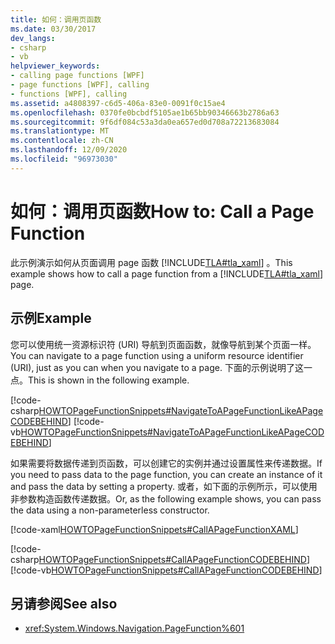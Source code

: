 ```yaml
---
title: 如何：调用页函数
ms.date: 03/30/2017
dev_langs:
- csharp
- vb
helpviewer_keywords:
- calling page functions [WPF]
- page functions [WPF], calling
- functions [WPF], calling
ms.assetid: a4808397-c6d5-406a-83e0-0091f0c15ae4
ms.openlocfilehash: 0370fe0bcbdf5105ae1b65bb90346663b2786a63
ms.sourcegitcommit: 9f6df084c53a3da0ea657ed0d708a72213683084
ms.translationtype: MT
ms.contentlocale: zh-CN
ms.lasthandoff: 12/09/2020
ms.locfileid: "96973030"
---
```

# <a name="how-to-call-a-page-function"></a><span data-ttu-id="dc1d3-102">如何：调用页函数</span><span class="sxs-lookup"><span data-stu-id="dc1d3-102">How to: Call a Page Function</span></span>
<span data-ttu-id="dc1d3-103">此示例演示如何从页面调用 page 函数 [!INCLUDE[TLA#tla_xaml](../../../includes/tlasharptla-xaml-md.md)] 。</span><span class="sxs-lookup"><span data-stu-id="dc1d3-103">This example shows how to call a page function from a [!INCLUDE[TLA#tla_xaml](../../../includes/tlasharptla-xaml-md.md)] page.</span></span>  
  
## <a name="example"></a><span data-ttu-id="dc1d3-104">示例</span><span class="sxs-lookup"><span data-stu-id="dc1d3-104">Example</span></span>  
 <span data-ttu-id="dc1d3-105">您可以使用统一资源标识符 (URI) 导航到页面函数，就像导航到某个页面一样。</span><span class="sxs-lookup"><span data-stu-id="dc1d3-105">You can navigate to a page function using a uniform resource identifier (URI), just as you can when you navigate to a page.</span></span> <span data-ttu-id="dc1d3-106">下面的示例说明了这一点。</span><span class="sxs-lookup"><span data-stu-id="dc1d3-106">This is shown in the following example.</span></span>  
  
 [!code-csharp[HOWTOPageFunctionSnippets#NavigateToAPageFunctionLikeAPageCODEBEHIND](~/samples/snippets/csharp/VS_Snippets_Wpf/HOWTOPageFunctionSnippets/CSharp/CallingPage.xaml.cs#navigatetoapagefunctionlikeapagecodebehind)]
 [!code-vb[HOWTOPageFunctionSnippets#NavigateToAPageFunctionLikeAPageCODEBEHIND](~/samples/snippets/visualbasic/VS_Snippets_Wpf/HOWTOPageFunctionSnippets/VisualBasic/CallingPage.xaml.vb#navigatetoapagefunctionlikeapagecodebehind)]  
  
 <span data-ttu-id="dc1d3-107">如果需要将数据传递到页函数，可以创建它的实例并通过设置属性来传递数据。</span><span class="sxs-lookup"><span data-stu-id="dc1d3-107">If you need to pass data to the page function, you can create an instance of it and pass the data by setting a property.</span></span> <span data-ttu-id="dc1d3-108">或者，如下面的示例所示，可以使用非参数构造函数传递数据。</span><span class="sxs-lookup"><span data-stu-id="dc1d3-108">Or, as the following example shows, you can pass the data using a non-parameterless constructor.</span></span>  
  
 [!code-xaml[HOWTOPageFunctionSnippets#CallAPageFunctionXAML](~/samples/snippets/csharp/VS_Snippets_Wpf/HOWTOPageFunctionSnippets/CSharp/CallingPage.xaml#callapagefunctionxaml)]  
  
 [!code-csharp[HOWTOPageFunctionSnippets#CallAPageFunctionCODEBEHIND](~/samples/snippets/csharp/VS_Snippets_Wpf/HOWTOPageFunctionSnippets/CSharp/CallingPage.xaml.cs#callapagefunctioncodebehind)]
 [!code-vb[HOWTOPageFunctionSnippets#CallAPageFunctionCODEBEHIND](~/samples/snippets/visualbasic/VS_Snippets_Wpf/HOWTOPageFunctionSnippets/VisualBasic/CallingPage.xaml.vb#callapagefunctioncodebehind)]  
  
## <a name="see-also"></a><span data-ttu-id="dc1d3-109">另请参阅</span><span class="sxs-lookup"><span data-stu-id="dc1d3-109">See also</span></span>

- <xref:System.Windows.Navigation.PageFunction%601>

